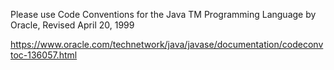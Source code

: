 Please use  Code Conventions for the Java TM Programming Language by Oracle, Revised April 20, 1999 

https://www.oracle.com/technetwork/java/javase/documentation/codeconvtoc-136057.html
